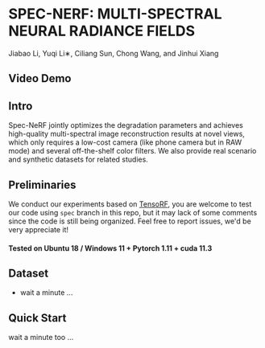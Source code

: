 # SPEC-NERF: MULTI-SPECTRAL NEURAL RADIANCE FIELDS
Jiabao Li, Yuqi Li∗, Ciliang Sun, Chong Wang, and Jinhui Xiang

## Video Demo



## Intro

Spec-NeRF jointly optimizes the degradation parameters and achieves high-quality multi-spectral image reconstruction results at novel views, which only requires a low-cost camera (like phone camera but in RAW mode) and several off-the-shelf color filters. We also provide real scenario and synthetic datasets for related studies.

## Preliminaries

We conduct our experiments based on [TensoRF](https://apchenstu.github.io/TensoRF/), you are welcome to test our code using `spec` branch in this repo, but it may lack of some comments since the code is still being organized. Feel free to report issues, we'd be very appreciate it!



#### Tested on Ubuntu 18 / Windows 11 + Pytorch 1.11 + cuda 11.3



## Dataset
* wait a minute ...



## Quick Start
wait a minute too ...


